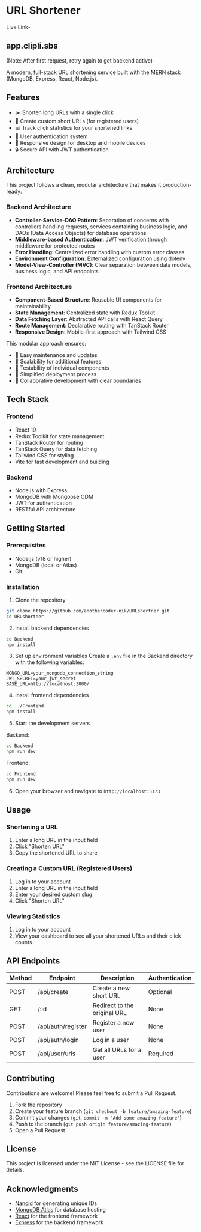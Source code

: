# URL Shortener  
Live Link-
## app.clipli.sbs
(Note: After first request, retry again to get backend active)

A modern, full-stack URL shortening service built with the MERN stack (MongoDB, Express, React, Node.js).

## Features

- ✂️ Shorten long URLs with a single click
- 🔗 Create custom short URLs (for registered users)
- 📊 Track click statistics for your shortened links
- 👤 User authentication system
- 📱 Responsive design for desktop and mobile devices
- 🔒 Secure API with JWT authentication

## Architecture

This project follows a clean, modular architecture that makes it production-ready:

### Backend Architecture
- **Controller-Service-DAO Pattern**: Separation of concerns with controllers handling requests, services containing business logic, and DAOs (Data Access Objects) for database operations
- **Middleware-based Authentication**: JWT verification through middleware for protected routes
- **Error Handling**: Centralized error handling with custom error classes
- **Environment Configuration**: Externalized configuration using dotenv
- **Model-View-Controller (MVC)**: Clear separation between data models, business logic, and API endpoints

### Frontend Architecture
- **Component-Based Structure**: Reusable UI components for maintainability
- **State Management**: Centralized state with Redux Toolkit
- **Data Fetching Layer**: Abstracted API calls with React Query
- **Route Management**: Declarative routing with TanStack Router
- **Responsive Design**: Mobile-first approach with Tailwind CSS

This modular approach ensures:
- 🔄 Easy maintenance and updates
- 🔌 Scalability for additional features
- 🧪 Testability of individual components
- 🚀 Simplified deployment process
- 👥 Collaborative development with clear boundaries

## Tech Stack

### Frontend
- React 19
- Redux Toolkit for state management
- TanStack Router for routing
- TanStack Query for data fetching
- Tailwind CSS for styling
- Vite for fast development and building

### Backend
- Node.js with Express
- MongoDB with Mongoose ODM
- JWT for authentication
- RESTful API architecture

## Getting Started

### Prerequisites
- Node.js (v18 or higher)
- MongoDB (local or Atlas)
- Git

### Installation

1. Clone the repository
```bash
git clone https://github.com/anothercoder-nik/URLshortner.git
cd URLshortner
```

2. Install backend dependencies
```bash
cd Backend
npm install
```

3. Set up environment variables
Create a `.env` file in the Backend directory with the following variables:
```
MONGO_URL=your_mongodb_connection_string
JWT_SECRET=your_jwt_secret
BASE_URL=http://localhost:3000/
```

4. Install frontend dependencies
```bash
cd ../Frontend
npm install
```

5. Start the development servers

Backend:
```bash
cd Backend
npm run dev
```

Frontend:
```bash
cd Frontend
npm run dev
```

6. Open your browser and navigate to `http://localhost:5173`

## Usage

### Shortening a URL
1. Enter a long URL in the input field
2. Click "Shorten URL"
3. Copy the shortened URL to share

### Creating a Custom URL (Registered Users)
1. Log in to your account
2. Enter a long URL in the input field
3. Enter your desired custom slug
4. Click "Shorten URL"

### Viewing Statistics
1. Log in to your account
2. View your dashboard to see all your shortened URLs and their click counts

## API Endpoints

| Method | Endpoint | Description | Authentication |
|--------|----------|-------------|----------------|
| POST | /api/create | Create a new short URL | Optional |
| GET | /:id | Redirect to the original URL | None |
| POST | /api/auth/register | Register a new user | None |
| POST | /api/auth/login | Log in a user | None |
| POST | /api/user/urls | Get all URLs for a user | Required |

## Contributing

Contributions are welcome! Please feel free to submit a Pull Request.

1. Fork the repository
2. Create your feature branch (`git checkout -b feature/amazing-feature`)
3. Commit your changes (`git commit -m 'Add some amazing feature'`)
4. Push to the branch (`git push origin feature/amazing-feature`)
5. Open a Pull Request

## License

This project is licensed under the MIT License - see the LICENSE file for details.

## Acknowledgments

- [Nanoid](https://github.com/ai/nanoid) for generating unique IDs
- [MongoDB Atlas](https://www.mongodb.com/cloud/atlas) for database hosting
- [React](https://reactjs.org/) for the frontend framework
- [Express](https://expressjs.com/) for the backend framework
